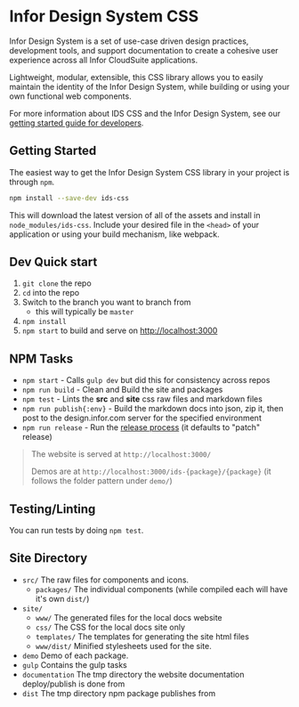 # Infor Design System CSS

Infor Design System is a set of use-case driven design practices, development tools, and support documentation to create a cohesive user experience across all Infor CloudSuite applications.

Lightweight, modular, extensible, this CSS library allows you to easily maintain the identity of the Infor Design System, while building or using your own functional web components.

For more information about IDS CSS and the Infor Design System, see our [getting started guide for developers](https://design.infor.com/about/getting-started/developers).

## Getting Started

The easiest way to get the Infor Design System CSS library in your project is through `npm`.

```sh
npm install --save-dev ids-css
```

This will download the latest version of all of the assets and install in `node_modules/ids-css`. Include your desired file in the `<head>` of your application or using your build mechanism, like webpack.

## Dev Quick start

1. `git clone` the repo
1. `cd` into the repo
1. Switch to the branch you want to branch from
    - this will typically be `master`
1. `npm install`
1. `npm start` to build and serve on <http://localhost:3000>

## NPM Tasks

- `npm start` - Calls `gulp dev` but did this for consistency across repos
- `npm run build` - Clean and Build the site and packages
- `npm test` - Lints the **src** and **site** css raw files and markdown files
- `npm run publish{:env}` - Build the markdown docs into json, zip it, then post to the design.infor.com server for the specified environment
- `npm run release` - Run the [release process](https://github.com/webpro/release-it) (it defaults to "patch" release)

> The website is served at `http://localhost:3000/`
>
> Demos are at `http://localhost:3000/ids-{package}/{package}`
> (it follows the folder pattern under `demo/`)

## Testing/Linting

You can run tests by doing `npm test`.

## Site Directory

- `src/` The raw files for components and icons.
    - `packages/` The individual components (while compiled each will have it's own `dist/`)
- `site/`
    - `www/` The generated files for the local docs website
    - `css/` The CSS for the local docs site only
    - `templates/` The templates for generating the site html files
    - `www/dist/` Minified stylesheets used for the site.
- `demo` Demo of each package.
- `gulp` Contains the gulp tasks
- `documentation` The tmp directory the website documentation deploy/publish is done from
- `dist` The tmp directory npm package publishes from
